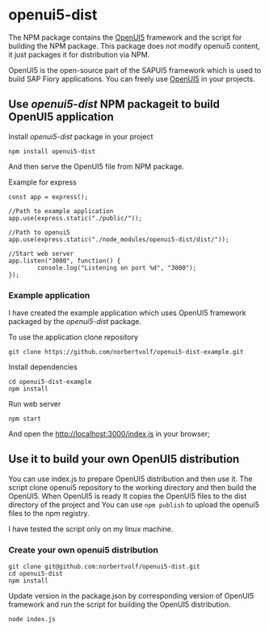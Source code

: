 # openui5-dist

The NPM package contains the
[OpenUI5][openui-site-official] framework
and the script for building the NPM package.
This package does not modify openui5 content,
it just packages it for distribution via NPM.

OpenUI5 is the open-source part of the SAPUI5 framework
which is used to build SAP Fiory applications.
You can freely use [OpenUI5][openui-site-official] in your projects.

  [openui-site-official]: http://openui5.org/

## Use *openui5-dist* NPM packageit to build OpenUI5 application

Install *openui5-dist* package in your project

```
npm install openui5-dist

```

And then serve the OpenUI5 file from NPM package.

Example for express


```
const app = express();

//Path to example application
app.use(express.static("./public/"));

//Path to openui5
app.use(express.static("./node_modules/openui5-dist/dist/"));

//Start web server
app.listen("3000", function() {
	    console.log("Listening on port %d", "3000");
});

```

### Example application

I have created the example application which uses OpenUI5
framework packaged by the *openui5-dist* package.

To use the application clone repository

```
git clone https://github.com/norbertvolf/openui5-dist-example.git
```
Install dependencies

```
cd openui5-dist-example
npm install
```

Run web server

```
npm start
```

And open the [http://localhost:3000/index.js](http://localhost:3000/index.js) in your browser;

## Use it to build your own OpenUI5 distribution

You can use index.js to prepare OpenUI5 distribution and then use it.  The script
clone openui5 repository to the working directory and then build the OpenUI5.
When OpenUI5 is ready It copies the OpenUI5 files to the dist directory of the
project and You can use `npm publish` to upload the openui5 files to the npm registry.

I have tested the script only on my linux machine.

### Create your own openui5 distribution

```
git clone git@github.com:norbertvolf/openui5-dist.git
cd openui5-dist
npm install
```

Update version in the package.json by corresponding version of OpenUI5 framework and
run the script for building the OpenUI5 distribution.

```
node index.js
```
